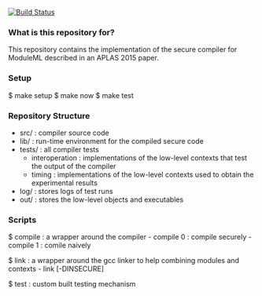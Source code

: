 [![Build Status](https://travis-ci.org/sylvarant/secure-ml-compiler.svg?branch=Lite)](https://travis-ci.org/sylvarant/secure-ml-compiler)

### What is this repository for? ###

This repository contains the implementation of the
secure compiler for ModuleML described in an APLAS 2015 paper.

### Setup ###
$ make setup
$ make now
$ make test

### Repository Structure ###
* src/ : compiler source code
* lib/ : run-time environment for the compiled secure code
* tests/ : all compiler tests
    * interoperation : implementations of the low-level contexts that test the output of the compiler
    * timing : implementations of the low-level contexts used to obtain the experimental results
* log/ : stores logs of test runs
* out/ : stores the low-level objects and executables

### Scripts ###

$ compile : a wrapper around the compiler
    - compile 0 <file> : compile securely
    - compile 1 <file> : comile naively

$ link : a wrapper around the gcc linker to help combining modules and contexts
    - link <object> <file> [-DINSECURE]

$ test : custom built testing mechanism


